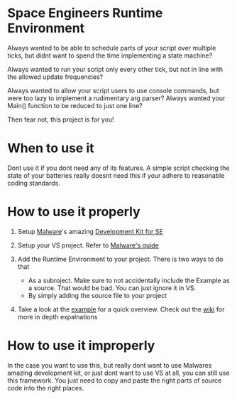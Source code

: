 # Space Engineers Runtime Environment
Always wanted to be able to schedule parts of your script over multiple ticks, but didnt want to spend the time implementing a state machine? 

Always wanted to run your script only every other tick, but not in line with the allowed update frequencies?

Always wanted to allow your script users to use console commands, but were too lazy to implement a rudimentary arg parser? Always wanted your Main() function to be reduced to just one line?

Then fear not, this project is for you!

# When to use it
Dont use it if you dont need any of its features. A simple script checking the state of your batteries really doesnt need this if your adhere to reasonable coding standards.

# How to use it properly
1. Setup [Malware](https://github.com/malware-dev)'s amazing [Development Kit for SE](https://github.com/malware-dev/MDK-SE/ "MDK-SE")

2. Setup your VS project. Refer to [Malware's guide](https://github.com/malware-dev/MDK-SE/wiki/Getting-Started)

3. Add the Runtime Environment to your project. There is two ways to do that
    * As a subroject. Make sure to not accidentally include the Example as a source. That would be bad. You can just ignore it in VS.
    * By simply adding the source file to your project

4. Take a look at the [example](https://github.com/IyeOnline/SpaceEngineers-RuntimeEnvironment/blob/master/Example.cs) for a quick overview. Check out the [wiki](https://github.com/IyeOnline/SpaceEngineers-RuntimeEnvironment/wiki) for more in depth expalnations

# How to use it improperly
In the case you want to use this, but really dont want to use Malwares amazing development kit, or just dont want to use VS at all, you can still use this framework. 
You just need to copy and paste the right parts of source code into the right places.